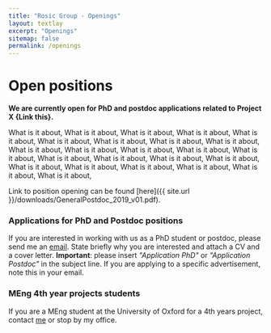 ```yaml
---
title: "Rosic Group - Openings"
layout: textlay
excerpt: "Openings"
sitemap: false
permalink: /openings
---
```


# Open positions

**We are currently open for PhD and postdoc applications related to Project X {Link this}.**

What is it about, What is it about, What is it about, What is it about, What is it about, What is it about, What is it about, What is it about, What is it about, What is it about, What is it about, What is it about, What is it about, What is it about, What is it about, What is it about, What is it about, What is it about, What is it about, What is it about, What is it about, What is it about, What is it about, What is it about, 

Link to position opening can be found [here]({{ site.url }}/downloads/GeneralPostdoc_2019_v01.pdf).

### Applications for PhD and Postdoc positions

If you are interested in working with us as a PhD student or postdoc, please send me an [email](mailto:budimir.rosic@eng.ox.ac.uk). State briefly why you are interested and attach a CV and a cover letter. **Important**: please insert _"Application PhD"_ or _"Application Postdoc"_ in the subject line. If you are applying to a specific advertisement, note this in your email.

### MEng 4th year projects students
If you are a MEng student at the University of Oxford for a 4th years project, contact [me](mailto:budimir.rosic@eng.ox.ac.uk) or stop by my office.

<br/><br/>

<!-- <figure>
<img src="{{ site.url }}{{ site.baseurl }}/images/picpic/Gallery/DSC_0696.jpg" width="95%">
</figure>
 -->